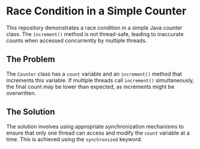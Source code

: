# Race Condition in a Simple Counter

This repository demonstrates a race condition in a simple Java counter class.  The `increment()` method is not thread-safe, leading to inaccurate counts when accessed concurrently by multiple threads.

## The Problem

The `Counter` class has a `count` variable and an `increment()` method that increments this variable.  If multiple threads call `increment()` simultaneously, the final count may be lower than expected, as increments might be overwritten.

## The Solution

The solution involves using appropriate synchronization mechanisms to ensure that only one thread can access and modify the `count` variable at a time.  This is achieved using the `synchronized` keyword.